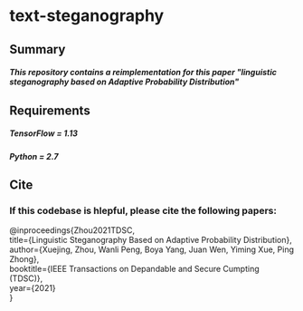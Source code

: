 # text-steganography

## Summary

##### This repository contains a reimplementation for this paper "linguistic steganography based on Adaptive Probability Distribution"

## Requirements
##### TensorFlow = 1.13
##### Python = 2.7

## Cite

### If this codebase is hlepful, please cite the following papers:
@inproceedings{Zhou2021TDSC, <br>
title={Linguistic Steganography Based on Adaptive Probability Distribution}, <br>
author={Xuejing, Zhou, Wanli Peng, Boya Yang, Juan Wen, Yiming Xue, Ping Zhong}, <br>
booktitle={IEEE Transactions on Depandable and Secure Cumpting (TDSC)}, <br>
year={2021} <br>
}
